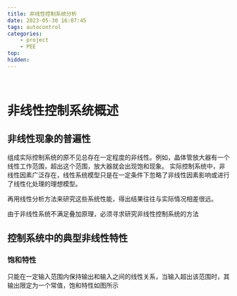```yaml
---
title: 非线性控制系统分析
date: 2023-05-30 16:07:45
tags: autocontrol
categories:
    - project
    - PEE
top:
hidden:
---
```

&ensp;
<!-- more -->

# 非线性控制系统概述
## 非线性现象的普遍性

组成实际控制系统的原不见总存在一定程度的非线性。例如，晶体管放大器有一个线性工作范围，超出这个范围，放大器就会出现饱和现象。
实际控制系统中，非线性因素广泛存在，线性系统模型只是在一定条件下忽略了非线性因素影响或进行了线性化处理的理想模型。

再用线性分析方法来研究这些系统性能，得出结果往往与实际情况相差很远。

由于非线性系统不满足叠加原理，必须寻求研究非线性控制系统的方法

## 控制系统中的典型非线性特性

### 饱和特性
只能在一定输入范围内保持输出和输入之间的线性关系，当输入超出该范围时，其输出限定为一个常值，饱和特性如图所示


